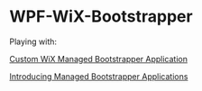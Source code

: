 # WPF-WiX-Bootstrapper

Playing with:

[Custom WiX Managed Bootstrapper Application](https://bryanpjohnston.com/2012/09/28/custom-wix-managed-bootstrapper-application/)

[Introducing Managed Bootstrapper Applications](https://blogs.msdn.microsoft.com/heaths/2011/10/28/introducing-managed-bootstrapper-applications/)
